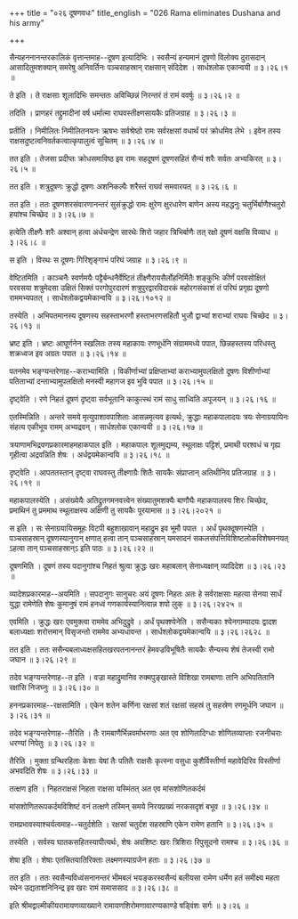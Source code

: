 +++
title = "०२६ दूषणवधः"
title_english = "026 Rama eliminates Dushana and his army"

+++


सैन्यहननानन्तरकालिकं वृत्तान्तमाह--दूषण इत्यादिभिः । स्वसैन्यं हन्यमानं
दूषणो विलोक्य दुरासदान् आसादितुमशक्यान् समरेषु अनिवर्तिनः पञ्चसाहस्रान्
राक्षसान् संदिदेश । सार्धश्लोक एकान्वयी  ॥  ३।२६।१  ॥   

  

ते इति । ते राक्षसाः शूलादिभिः समन्ततः अविच्छिन्नं निरन्तरं तं रामं
ववर्षुः  ॥  ३।२६।२  ॥   

  

तदिति । प्राणहरं तद्द्रुमादीनां वर्ष धर्मात्मा राघवस्तीक्ष्णसायकैः
प्रतिजग्राह  ॥  ३।२६।३  ॥   

  

प्रतीति । निमीलितः निमीलितनयनः ऋषभः सर्वश्रेष्ठो रामः सर्वरक्षसां
वधार्थं परं क्रोधमिव लेभे । इवेन तस्य
राक्षसदुष्टत्वनिवर्तकत्वात्कृपालुत्वं सूचितम्  ॥  ३।२६।४  ॥   

  

तत इति । तेजसा प्रदीप्तः क्रोधसमाविष्ठ इव रामः सहदूषणं दूषणसहितं सैन्यं
शरैः सर्वतः अभ्यकिरत्  ॥  ३।२६।५  ॥   

  

तत इति । शत्रुदूषणः क्रुद्धो दूषणः अशनिकल्पैः शरैस्तं राघवं समवारयत्  ॥ 
३।२६।६  ॥   

  

तत इति । ततः दूषणशरसंवारणानन्तरं सुसंक्रुद्धो रामः क्षुरेण क्षुरधारेण
बाणेन अस्य महद्धनुः चतुर्भिर्बाणैश्चतुरो हयांश्च चिच्छेद  ॥  ३।२६।७  ॥   

  

हत्वेति तीक्ष्णैः शरैः अश्वान् हत्वा अर्धचन्द्रेण सारथेः शिरो जहार
त्रिभिर्बाणैः तत् रक्षो दूषणं वक्षसि विव्याध  ॥  ३।२६।८  ॥   

  

स इति । विरथः स दूषणः गिरिशृङ्गाभं परिघं जग्राह  ॥  ३।२६।९  ॥   

  

वेष्टितमिति । काञ्चनैः स्वर्णमयैः पट्टैर्बन्धनैर्वेष्टितं
तीक्ष्णैरायसैर्लोहनिर्मितैः शङ्कुभिः कीर्णं परवसोक्षितं परवसया
शत्रुमेदसा उक्षितं सिक्तं परगोपुरदारणं शत्रुपुरद्वारविदारकं महोरगसंकाशं
तं परिघं प्रगृह्य दूषणो राममभ्यपतत् । सार्धश्लोकद्वयमेकान्वयि  ॥ 
३।२६।१०१२  ॥   

  

तस्येति । अभिपतमानस्य दूषणस्य सहस्ताभरणौ हस्ताभरणसहितौ भुजौ द्वाभ्यां
शराभ्यां राघवः चिच्छेद  ॥  ३।२६।१३  ॥   

  

भ्रष्ट इति । भ्रष्टः आघूर्णनेन स्खलितः तस्य महाकायः रणभूर्धनि
संग्राममध्ये पपात, छिन्नहस्तस्य परिधस्तु शक्रध्वज इव अग्रतः पपात  ॥ 
३।२६।१४  ॥   

  

पतनमेव भङ्ग्यन्तरेणाह--कराभ्यामिति । विकीर्णाभ्यां प्रक्षिप्ताभ्यां
कराभ्यामुपलक्षितो दूषणः विशीर्णाभ्यां पतिताभ्यां दन्ताभ्यामुपलक्षितो
मनस्वी महागज इव भुवि पपात  ॥  ३।२६।१५  ॥   

  

दृष्ट्वेति । रणे निहतं दूषणं दृष्ट्वा सर्वभूतानि काकुत्स्थं रामं साधु
साध्विति अपूजयन्  ॥  ३।२६।१६  ॥   

  

एतस्मिन्निति । अन्तरे समये मृत्युपाशावपाशिताः आसन्नमृत्यव इत्यर्थः,
क्रुद्धाः महाकपालादयः त्रयः सेनाग्रयायिनः संहत्य एकीभूय रामम् अभ्यद्रवन्
। सार्धश्लोक एकान्वयी  ॥  ३।२६।१७  ॥   

  

त्रयाणामभिद्रवणप्रकारमाहमहाकपाल इति । महाकपालः शूलमुद्यम्य, स्थूलाक्षः
पट्टिशं, प्रमाथी परश्वधं च गृह्य गृहीत्वा अद्रवन्निति शेषः ।
अर्धद्वयमेकान्वयि  ॥  ३।२६।१८  ॥   

  

दृष्ट्वेति । आपततस्तान् दृष्ट्वा राघवस्तु तीक्ष्णाग्रैः शितैः सायकैः
संप्राप्तान् अतिथीनिव प्रतिजग्राह  ॥  ३।२६।१९  ॥   

  

महाकपालस्येति । असंख्येयैः अतिद्रुतगमनवत्त्वेन संख्यातुमशक्यैः बाणौघैः
महाकपालस्य शिरः चिच्छेद, प्रमाथिनं तु प्रममाथ स्थूलाक्षस्य अक्षिणी तु
सायकैः पूरयामास  ॥  ३।२६।२०२१  ॥   

  

स इति । सः सेनाग्रयायिसमूहः विटपी बहुशाखावान् महाद्रुम इव भूमौ पपात ।
अर्धं पृथक्दूषणस्येति । पञ्चसाहस्रान् दूषणस्यानुगान् क्षणात् हत्वा तान्
पञ्चसाहस्रान् यमसादनं सकलसंपत्तिविशिष्टलोकविशेषमनयत् ऽहत्वा तान्
पञ्चसाहस्रान्ऽ इति पाठः  ॥  ३।२६।२२  ॥   

  

दूषणमिति । दूषणं तस्य पदानुगांश्च निहतं श्रुत्वा क्रुद्धः खरः महाबलान्
सेनाध्यक्षान् व्यादिदेश  ॥  ३।२६।२३  ॥   

  

व्यादेशप्रकारमाह--अयमिति । सपदानुगः सानुचरः अयं दूषणः निहतः अतः हे
सर्वराक्षसाः महत्या सेनया सार्धं युद्धा रामेणेति शेषः कुमानुषं रामं
हनध्वं गणकार्यस्यानित्वान्न शपो लुक्  ॥  ३।२६।२४२५  ॥   

  

एवमिति । क्रुद्धः खरः एवमुक्त्वा राममेव अभिदुद्रुवे । अर्धं
पृथक्श्येनेति । ससैन्यकाः श्येनगाम्यादयः द्वादश बलाध्यक्षाः शरोत्तमान्
विसृजन्तो राममेव अभ्यधावन्त । सार्धश्लोकद्वयमेकान्वयि  ॥  ३।२६।२६२८  ॥   

  

तत इति । ततः ससैन्यबलाध्यक्षसहितखरपतनानन्तरं हेमवज्रविभूषितैः सायकैः
सैन्यस्य शेषं तेजस्वी रामो जघान  ॥  ३।२६।२९  ॥   

  

तदेव भङ्ग्यन्तरेणाह--त इति । वज्रा महाद्रुमानिव रुक्मपुङ्खास्ते विशिखा
रामबाणाः तानि अभिपतितानि रक्षांसि निजघ्नुः  ॥  ३।२६।३०  ॥   

  

हननप्रकारमाह--रक्षसामिति । एकेन शतेन कर्णिना रक्षसां शतं रक्षसां सहस्रं
तु सहस्रेण रणमूर्धनि जघान  ॥  ३।२६।३१  ॥   

  

तदेव भङ्ग्यन्तरेणाह--तैरिति । तैः रामबाणैर्भिन्नवर्माभरणाः अत एव
शोणितादिग्धाः शोणितव्याप्ताः रजनीचराः धरण्यां निपेतुः  ॥  ३।२६।३२  ॥   

  

तैरिति । मुक्ता ग्रन्थिरहिताः केशाः येषां तैः पतितैः राक्षसैः कृत्स्ना
वसुधा कुशैर्विस्तीर्णा महावेदिरिव विस्तीर्णा अभवदिति शेषः  ॥  ३।२६।३३
 ॥   

  

तत्क्षण इति । निहतराक्षसं निहता राक्षसा यस्मिंतत् अत एव
मांसशोणितकर्दमं  

मांसशोणितरूपकर्दमविशिष्टं वनं तत्क्षणे तस्मिन् समये निरयप्रख्यं नरकसदृशं
बभूव  ॥  ३।२६।३४  ॥   

  

रामप्रभावस्याश्चर्यत्वमाह--चतुर्दशेति । रक्षसां चतुर्दश सहस्राणि एकेन
रामेण हतानि  ॥  ३।२६।३५  ॥   

  

तस्येति । सर्वस्य घातकसहितस्यापीत्यर्थः, शेषः अवशिष्टः खरः त्रिशिराः
रिपुसूदनो रामश्च  ॥  ३।२६।३६  ॥   

  

शेषा इति । शेषाः एतत्त्रितयातिरिक्ताः लक्ष्मणस्याग्रजेन हताः  ॥  ३।२६।३७
 ॥   

  

तत इति । ततः स्वसैन्यविध्वंसनानन्तरं भीमबलं भयङ्करस्वसैन्यं बलीयसा रामेण
धर्मेण हतं समीक्ष्य महता रथेन उद्यताशनिनिन्द्र इव खरः रामं समाससाद  ॥ 
३।२६।३८  ॥   

  

इति श्रीमद्वाल्मीकीयरामायणव्याख्याने रामायणशिरोमणावारण्यकाण्डे षड्विंशः
सर्गः  ॥  ३।२६  ॥   

  


